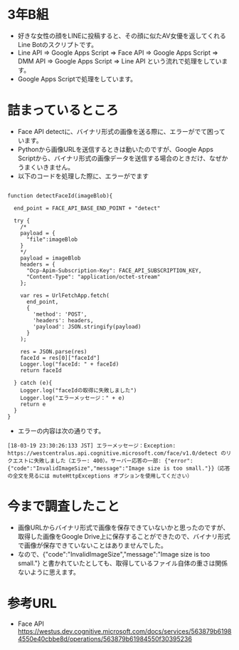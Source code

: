 # 3年B組

- 好きな女性の顔をLINEに投稿すると、その顔に似たAV女優を返してくれるLine Botのスクリプトです。
- Line API ⇒ Google Apps Script ⇒ Face API ⇒ Google Apps Script ⇒ DMM API ⇒ Google Apps Script ⇒ Line API という流れで処理をしています。
- Google Apps Scriptで処理をしています。

# 詰まっているところ

- Face API detectに、バイナリ形式の画像を送る際に、エラーがでて困っています。
- Pythonから画像URLを送信するときは動いたのですが、Google Apps Scriptから、バイナリ形式の画像データを送信する場合のときだけ、なぜかうまくいきません。
- 以下のコードを処理した際に、エラーがでます

```js:

function detectFaceId(imageBlob){

  end_point = FACE_API_BASE_END_POINT + "detect"

  try {
    /*
    payload = {
      "file":imageBlob
    }
    */
    payload = imageBlob
    headers = {
      "Ocp-Apim-Subscription-Key": FACE_API_SUBSCRIPTION_KEY,
      "Content-Type": "application/octet-stream"
    };

    var res = UrlFetchApp.fetch(
      end_point,
      {
        'method': 'POST',
        'headers': headers,
        'payload': JSON.stringify(payload)
      }
    );

    res = JSON.parse(res)
    faceId = res[0]["faceId"]
    Logger.log("faceId: " + faceId)
    return faceId

  } catch (e){
    Logger.log("faceIdの取得に失敗しました")
    Logger.log("エラーメッセージ：" + e)
    return e
  }
}

```

- エラーの内容は次の通りです。
```
[18-03-19 23:30:26:133 JST] エラーメッセージ：Exception: https://westcentralus.api.cognitive.microsoft.com/face/v1.0/detect のリクエストに失敗しました（エラー: 400）。サーバー応答の一部: {"error":{"code":"InvalidImageSize","message":"Image size is too small."}}（応答の全文を見るには muteHttpExceptions オプションを使用してください）

```

# 今まで調査したこと

- 画像URLからバイナリ形式で画像を保存できていないかと思ったのですが、取得した画像をGoogle Drive上に保存することができたので、バイナリ形式で画像が保存できていないことはありませんでした。
- なので、{"code":"InvalidImageSize","message":"Image size is too small."} と書かれていたとしても、取得しているファイル自体の重さは関係ないように思えます。


# 参考URL

- Face API
https://westus.dev.cognitive.microsoft.com/docs/services/563879b61984550e40cbbe8d/operations/563879b61984550f30395236
